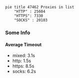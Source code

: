 
```mermaid
pie title 47462 Proxies in list
    "HTTP" : 25604
    "HTTPS": 7330
    "SOCKS" : 20103
```

### Some Info
#### Average Timeout

- mixed: 3.1s
- http: 1.5s
- https: 8.5s
- socks: 6.2s